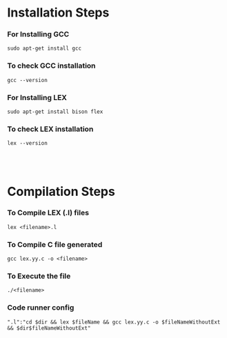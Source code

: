 # Installation Steps
### For Installing GCC
```
sudo apt-get install gcc
```
### To check GCC installation
```
gcc --version
```
### For Installing LEX
```
sudo apt-get install bison flex
```
### To check LEX installation
```
lex --version
```
<br>
<br>

# Compilation Steps
### To Compile LEX (.l) files
```
lex <filename>.l
```
### To Compile C file generated
```
gcc lex.yy.c -o <filename>
```
### To Execute the file
```
./<filename>
```

### Code runner config
```
".l":"cd $dir && lex $fileName && gcc lex.yy.c -o $fileNameWithoutExt && $dir$fileNameWithoutExt"

```
